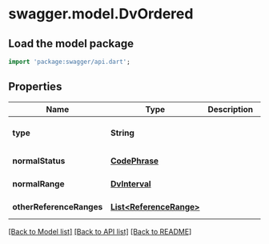 # swagger.model.DvOrdered

## Load the model package
```dart
import 'package:swagger/api.dart';
```

## Properties
Name | Type | Description | Notes
------------ | ------------- | ------------- | -------------
**type** | **String** |  | [optional] [default to &quot;DV_ORDERED&quot;]
**normalStatus** | [**CodePhrase**](CodePhrase.md) |  | [optional] [default to null]
**normalRange** | [**DvInterval**](DvInterval.md) |  | [optional] [default to null]
**otherReferenceRanges** | [**List&lt;ReferenceRange&gt;**](ReferenceRange.md) |  | [optional] [default to []]

[[Back to Model list]](../README.md#documentation-for-models) [[Back to API list]](../README.md#documentation-for-api-endpoints) [[Back to README]](../README.md)


